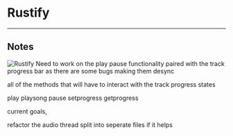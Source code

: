 # Rustify

---

## Notes

![Rustify](https://github.com/landerwells/Rustify/blob/master/rustify.jpg?raw=true)
Need to work on the play pause functionality paired with the track progress bar
as there are some bugs making them desync


all of the methods that will have to interact with the track progress states


play
playsong
pause
setprogress
getprogress



current goals,

refactor the audio thread
split into seperate files if it helps

